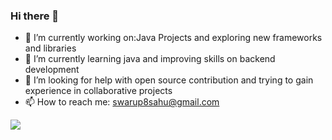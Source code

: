 ### Hi there 👋
<!--**swarupsahu08/swarupsahu08** is a ✨ _special_ ✨ repository because its `README.md` (this file) appears on your GitHub profile. -->

- 🔭 I’m currently working on:Java Projects and exploring new frameworks and libraries
- 🌱 I’m currently learning java and improving skills on backend development
- 🤔 I’m looking for help with open source contribution and trying to gain experience in collaborative projects
- 📫 How to reach me: swarup8sahu@gmail.com

<img src="https://holopin.io/@swarup08">
